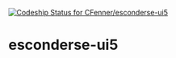 [ ![Codeship Status for CFenner/esconderse-ui5](https://codeship.com/projects/94da4010-f7fc-0132-4c9f-1acddace6d87/status?branch=master)](https://codeship.com/projects/86489)

# esconderse-ui5
